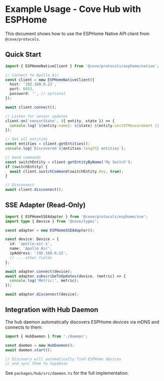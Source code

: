 # Example Usage - Cove Hub with ESPHome

This document shows how to use the ESPHome Native API client from `@cove/protocols`.

## Quick Start

```typescript
import { ESPHomeNativeClient } from '@cove/protocols/esphome/native';

// Connect to Apollo Air
const client = new ESPHomeNativeClient({
  host: '192.168.0.22',
  port: 6053,
  password: '', // optional
});

await client.connect();

// Listen for sensor updates
client.on('sensorState', ({ entity, state }) => {
  console.log(`${entity.name}: ${state} ${entity.unitOfMeasurement || ''}`);
});

// Get all entities
const entities = client.getEntities();
console.log(`Discovered ${entities.length} entities`);

// Send commands
const switchEntity = client.getEntityByName('My Switch');
if (switchEntity) {
  await client.switchCommand(switchEntity.key, true);
}

// Disconnect
await client.disconnect();
```

## SSE Adapter (Read-Only)

```typescript
import { ESPHomeSSEAdapter } from '@cove/protocols/esphome/sse';
import type { Device } from '@cove/types';

const adapter = new ESPHomeSSEAdapter();

const device: Device = {
  id: 'apollo-air-1',
  name: 'Apollo Air',
  ipAddress: '192.168.0.22',
  // ... other fields
};

await adapter.connect(device);
await adapter.subscribeToUpdates(device, (metric) => {
  console.log('Metric:', metric);
});

await adapter.disconnect(device);
```

## Integration with Hub Daemon

The hub daemon automatically discovers ESPHome devices via mDNS and connects to them:

```typescript
import { HubDaemon } from './daemon';

const daemon = new HubDaemon();
await daemon.start();

// Discovery will automatically find ESPHome devices
// and sync them to Supabase
```

See `packages/hub/src/daemon.ts` for the full implementation.


